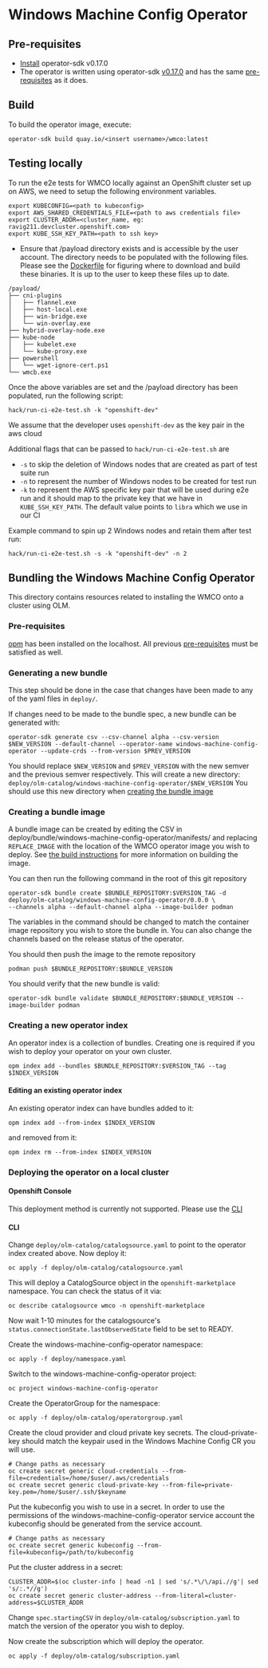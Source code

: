 # Windows Machine Config Operator

## Pre-requisites
- [Install](https://github.com/operator-framework/operator-sdk/blob/v0.17.x/doc/user/install-operator-sdk.md) operator-sdk
  v0.17.0
- The operator is written using operator-sdk [v0.17.0](https://github.com/operator-framework/operator-sdk/releases/tag/v0.17.0)
  and has the same [pre-requisites](https://github.com/operator-framework/operator-sdk/tree/v0.17.x#prerequisites) as it
  does.

## Build
To build the operator image, execute:
```shell script
operator-sdk build quay.io/<insert username>/wmco:latest
```

## Testing locally
To run the e2e tests for WMCO locally against an OpenShift cluster set up on AWS, we need to setup the following environment variables.
```shell script
export KUBECONFIG=<path to kubeconfig>
export AWS_SHARED_CREDENTIALS_FILE=<path to aws credentials file>
export CLUSTER_ADDR=<cluster_name, eg: ravig211.devcluster.openshift.com>
export KUBE_SSH_KEY_PATH=<path to ssh key>
```
- Ensure that /payload directory exists and is accessible by the user account. The directory needs to be populated with the following files. Please see the [Dockerfile](https://github.com/openshift/windows-machine-config-operator/blob/master/build/Dockerfile) for figuring where to download and build these binaries. It is up to the user to keep these files up to date.
```
/payload/
├── cni-plugins
│   ├── flannel.exe
│   ├── host-local.exe
│   ├── win-bridge.exe
│   └── win-overlay.exe
├── hybrid-overlay-node.exe
├── kube-node
│   ├── kubelet.exe
│   └── kube-proxy.exe
├── powershell
│   └── wget-ignore-cert.ps1
└── wmcb.exe
```
Once the above variables are set and the /payload directory has been populated, run the following script:
```shell script
hack/run-ci-e2e-test.sh -k "openshift-dev"
```
We assume that the developer uses `openshift-dev` as the key pair in the aws cloud

Additional flags that can be passed to `hack/run-ci-e2e-test.sh` are
- `-s` to skip the deletion of Windows nodes that are created as part of test suite run
- `-n` to represent the number of Windows nodes to be created for test run
- `-k` to represent the AWS specific key pair that will be used during e2e run and it should map to the private key
       that we have in `KUBE_SSH_KEY_PATH`. The default value points to `libra` which we use in our CI
       
Example command to spin up 2 Windows nodes and retain them after test run:
```
hack/run-ci-e2e-test.sh -s -k "openshift-dev" -n 2      
```
        
## Bundling the Windows Machine Config Operator
This directory contains resources related to installing the WMCO onto a cluster using OLM.

### Pre-requisites
[opm](https://github.com/operator-framework/operator-registry/) has been installed on the localhost.
All previous [pre-requisites](#pre-requisites) must be satisfied as well.

### Generating a new bundle
This step should be done in the case that changes have been made to any of the yaml files in `deploy/`.

If changes need to be made to the bundle spec, a new bundle can be generated with:
```shell script
operator-sdk generate csv --csv-channel alpha --csv-version $NEW_VERSION --default-channel --operator-name windows-machine-config-operator --update-crds --from-version $PREV_VERSION
```

You should replace `$NEW_VERSION` and `$PREV_VERSION` with the new semver and the previous semver respectively.
This will create a new directory: `deploy/olm-catalog/windows-machine-config-operator/$NEW_VERSION`
You should use this new directory when [creating the bundle image](#creating-a-bundle-image)

### Creating a bundle image
A bundle image can be created by editing the CSV in deploy/bundle/windows-machine-config-operator/manifests/
and replacing `REPLACE_IMAGE` with the location of the WMCO operator image you wish to deploy.
See [the build instructions](#build) for more information on building the image.

You can then run the following command in the root of this git repository
```shell script
operator-sdk bundle create $BUNDLE_REPOSITORY:$VERSION_TAG -d deploy/olm-catalog/windows-machine-config-operator/0.0.0 \
--channels alpha --default-channel alpha --image-builder podman
```
The variables in the command should be changed to match the container image repository you wish to store the bundle in.
You can also change the channels based on the release status of the operator.

You should then push the image to the remote repository
```shell script
podman push $BUNDLE_REPOSITORY:$BUNDLE_VERSION
```

You should verify that the new bundle is valid:
```shell script
operator-sdk bundle validate $BUNDLE_REPOSITORY:$BUNDLE_VERSION --image-builder podman
```

### Creating a new operator index
An operator index is a collection of bundles. Creating one is required if you wish to deploy your operator on your own
cluster.

```shell script
opm index add --bundles $BUNDLE_REPOSITORY:$VERSION_TAG --tag $INDEX_VERSION
```

#### Editing an existing operator index
An existing operator index can have bundles added to it:
```shell script
opm index add --from-index $INDEX_VERSION
```
and removed from it:
```shell script
opm index rm --from-index $INDEX_VERSION
```

### Deploying the operator on a local cluster
#### Openshift Console
This deployment method is currently not supported. Please use the [CLI](#cli)

#### CLI
Change `deploy/olm-catalog/catalogsource.yaml` to point to the operator index created above. Now deploy it:
```shell script
oc apply -f deploy/olm-catalog/catalogsource.yaml
```

This will deploy a CatalogSource object in the `openshift-marketplace` namespace. You can check the status of it via:
```shell script
oc describe catalogsource wmco -n openshift-marketplace
```

Now wait 1-10 minutes for the catalogsource's `status.connectionState.lastObservedState` field to be set to READY.

Create the windows-machine-config-operator namespace:
```shell script
oc apply -f deploy/namespace.yaml
```

Switch to the windows-machine-config-operator project:
```shell script
oc project windows-machine-config-operator
```

Create the OperatorGroup for the namespace:
```shell script
oc apply -f deploy/olm-catalog/operatorgroup.yaml
```

Create the cloud provider and cloud private key secrets. The cloud-private-key should match the keypair used in the
Windows Machine Config CR you will use.
```shell script
# Change paths as necessary
oc create secret generic cloud-credentials --from-file=credentials=/home/$user/.aws/credentials
oc create secret generic cloud-private-key --from-file=private-key.pem=/home/$user/.ssh/$keyname
```

Put the kubeconfig you wish to use in a secret. In order to use the permissions of the windows-machine-config-operator
service account the kubeconfig should be generated from the service account.
```shell script
# Change paths as necessary
oc create secret generic kubeconfig --from-file=kubeconfig=/path/to/kubeconfig
```

Put the cluster address in a secret:
```shell script
CLUSTER_ADDR=$(oc cluster-info | head -n1 | sed 's/.*\/\/api.//g'| sed 's/:.*//g')
oc create secret generic cluster-address --from-literal=cluster-address=$CLUSTER_ADDR
```

Change `spec.startingCSV` in `deploy/olm-catalog/subscription.yaml` to match the version of the operator you wish to deploy.

Now create the subscription which will deploy the operator.
```shell script
oc apply -f deploy/olm-catalog/subscription.yaml
```
